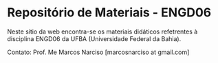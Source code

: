 # Repositório de Materiais - ENGD06

Neste sítio da web encontra-se os materiais didáticos refetrentes à disciplina ENGD06 da UFBA (Universidade Federal da Bahia).

Contato: Prof. Me Marcos Narciso [marcosnarciso at gmail.com]

